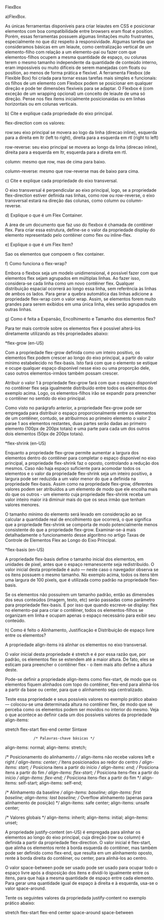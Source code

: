 FlexBox

a)FlexBox.

 As únicas ferramentas disponíveis para criar leiautes em CSS e posicionar elementos com boa compatibilidade entre browsers eram float e position. Porém, essas ferramentas possuem algumas limitações muito frustrantes, especialmente no que diz respeito à responsividade. Algumas tarefas que consideramos básicas em um leiaute, como centralização vertical de um elemento-filho com relação a um elemento-pai ou fazer com que elementos-filhos ocupem a mesma quantidade de espaço, ou colunas terem o mesmo tamanho independente da quantidade de conteúdo interno, eram impossíveis ou muito difíceis de serem manejadas com floats ou position, ao menos de forma prática e flexível. A ferramenta Flexbox (de Flexible Box) foi criada para tornar essas tarefas mais simples e funcionais: os filhos de um elemento com Flexbox podem se posicionar em qualquer direção e pode ter dimensões flexíveis para se adaptar. O Flexbox é (com exceção de um wrapping opcional) um conceito de leiaute de uma só direção. Pense nos flex items inicialmente posicionaidas ou em linhas horizontais ou em colunas verticais.

b) Cite e explique cada propriedade do eixo principal.

flex-direction com os valores:

row:seu eixo principal se movera ao logo da linha (direcao inline),  esquerda para a direita em ltr (left to right), direita para a esquerda em rtl (right to left)


row-reverse: seu eixo principal se movera ao longo da linha (direcao inline), direita para a esquerda em ltr, esquerda para a direita em rtl.

column: mesmo que row, mas de cima para baixo.

column-reverse: mesmo que row-reverse mas de baixo para cima.



c) Cite e explique cada propriedade do eixo transversal.

O eixo transversal é perpendicular ao eixo principal, logo, se a propriedade flex-direction estiver definida nas linhas, como row ou row-reverse, o eixo transversal estará na direção das colunas, como column ou column-reverse.

d) Explique o que é um Flex Container.

A área de um documento que faz uso do flexbox é chamada de contêiner flex. Para criar essa estrutura, define-se o valor da propriedade display do elemento representado pelo contêiner como flex ou inline-flex.

e) Explique o que é um Flex Item?

Sao os elementos que compoem o flex container.

f) Como funciona o flex-wrap?

Embora o flexbox seja um modelo unidimensional, é possível fazer com que elementos flex sejam agrupados em múltiplas linhas. Ao fazer isso, considera-se cada linha como um novo contêiner flex. Qualquer distribuição espacial ocorrerá ao longo essa linha, sem referência às linhas de ambos os lados. Para gerar a quebra automática das linhas adicione a propriedade flex-wrap com o valor wrap. Assim, se elementos forem muito grandes para serem exibidos em uma única linha, eles serão agrupados em outras linhas.

g) Como é feita a Expansão, Encolhimento e Tamanho dos elementos flex?

Para ter mais controle sobre os elementos flex é possível alterá-los diretamente utilizando as três propriedades abaixo:

*flex-grow (en-US)

Com a propriedade flex-grow definida como um inteiro positivo, os elementos flex podem crescer ao longo do eixo principal, a partir do valor mínimo estabelecido no flex-basis. Isto fará com que o elemento se estique e ocupe qualquer espaço disponível nesse eixo ou uma proporção dele, caso outros elementos-irmãos também possam crescer.

Atribuir o valor 1 à propriedade flex-grow fará com que o espaço disponível no contêiner flex seja igualmente distribuído entre todos os elementos do exemplo acima. Logo, os elementos-filhos irão se expandir para preencher o contêiner no sentido do eixo principal.

Como visto no parágrafo anterior, a propriedade flex-grow pode ser empregada para distribuir o espaço proporcionalmente entre os elementos de um contêiner, contudo, se atribuirmos ao primeiro elemento o valor 2 parae 1 aos elementos restantes, duas partes serão dadas ao primeiro elemento (100px de 200px totais) e uma parte para cada um dos outros dois elementos (50px de 200px totais).

*flex-shrink (en-US)

Enquanto a propriedade flex-grow permite aumentar a largura dos elementos dentro do contêiner para completar o espaço disponível no eixo principal, a propriedade flex-shrink faz o oposto, controlando a redução dos mesmos. Caso não haja espaço suficiente para acomodar todos os elementos e o valor da propriedade flex-shrink seja um inteiro positivo, a largura pode ser reduzida a um valor menor do que a definida na propriedade flex-basis. Assim como na propriedade flex-grow, diferentes valores podem ser atribuídos a um elemento de modo que ele encolha mais do que os outros - um elemento cuja propriedade flex-shrink receba um valor inteiro maior irá diminuir mais do que os seus irmão que tenham valores menores.

O tamanho mínimo do elemento será levado em consideração ao se calcular a quantidade real de encolhimento que ocorrerá, o que significa que a propriedade flex-shrink se comporta de modo potencialmente menos consistente do que a propriedade flex-grow. Examinar-se-á mais detalhadamente o funcionamento desse algoritmo no artigo Taxas de Controle de Elementos Flex ao Longo do Eixo Principal.

*flex-basis (en-US)

A propriedade flex-basis define o tamanho inicial dos elementos, em unidades de pixel, antes que o espaço remanescente seja redistribuído. O valor inicial desta propriedade é auto — neste caso o navegador observa se os itens possuem o mesmo tamanho. No exemplo acima, todos os itens têm uma largura de 100 pixels, que é utilizada como padrão na propriedade flex-basis.

Se os elementos não possuírem um tamanho padrão, então as dimensões dos seus conteúdos (imagem, texto, etc) serão passadas como parâmetro para propriedade flex-basis. É por isso que quando escreve-se display: flex no elemento-pai para criar o contêiner, todos os elementos-filhos se organizam em linha e ocupam apenas o espaço necessário para exibir seu conteúdo.

h) Como é feito o Alinhamento, Justificação e Distribuição de espaço livre entre os elementos?

A propriedade align-items irá alinhar os elementos no eixo transversal.

O valor inicial desta propriedade é stretch e é por essa razão que, por padrão, os elementos flex se estendem até a maior altura. De fato, eles se esticam para preencher o contêiner flex - o item mais alto define a altura deste.

Pode-se definir a propriedade align-items como flex-start, de modo que os elementos fiquem alinhados com topo do contêiner, flex-end para alinhá-los a partir da base ou center, para que o alinhamento seja centralizado.

Teste essa propriedade e seus possíveis valores no exemplo prático abaixo — colocou-se uma determinada  altura no contêiner flex, de modo que se perceba como os elementos podem ser movidos no interior do mesmo. Veja o que acontece ao definir cada um dos possíveis valores da propriedade align-items:

stretch
flex-start
flex-end
center
                 Sintaxe

                 /* Palavras-chave básicas */
align-items: normal;
align-items: stretch;

/* Posicionamento do alinhamento */
/* align-items não recebe valores left e right */
align-items: center; /* Itens posicionados ao redor do centro */
align-items: start; /* Posiciona itens a partir do início */
align-items: end; /* Posiciona itens a partir do fim */
align-items: flex-start; /* Posiciona itens-flex a partir do início */
align-items: flex-end; /* Posiciona itens-flex a partir do fim */
align-items: self-start;
align-items: self-end;

/* Alinhamento da baseline */
align-items: baseline;
align-items: first baseline;
align-items: last baseline; /* Overflow alinhamento (apenas para alinhamento de posição) */
align-items: safe center;
align-items: unsafe center;

/* Valores globais */
align-items: inherit;
align-items: initial;
align-items: unset;

A propriedade justify-content (en-US) é empregada para alinhar os elementos ao longo do eixo principal, cuja direção (row ou column) é definida a partir da propriedade flex-direction. O valor inicial é flex-start, que alinha os elementos rente à borda esquerda do contêiner, mas também pode ser definido como flex-end, que resulta em um alinhamento oposto, rente à borda direita do contêiner, ou center, para alinhá-los ao centro.

O valor space-between pode ser usado pode ser usado para ocupar todo o espaço livre após a disposição dos itens e dividí-lo igualmente entre os itens, para que haja a mesma quantidade de espaço entre cada elemento. Para gerar uma quantidade igual de espaço à direita e à esquerda, usa-se o valor space-around.

Tente os seguintes valores da propriedada justify-content no exemplo prático abaixo:

stretch
flex-start
flex-end
center
space-around
space-between












